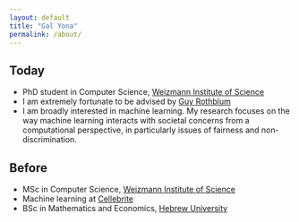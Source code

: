 ```yaml
---
layout: default
title: "Gal Yona"
permalink: /about/
---
```



## Today

- PhD student in Computer Science, [Weizmann Institute of Science](https://weizmann.ac.il)
- I am extremely fortunate to be advised by [Guy Rothblum](https://guyrothblum.wordpress.com/)
- I am broadly interested in machine learning. My research focuses on the way  machine learning interacts with societal concerns from a computational perspective, in particularly issues of fairness and non-discrimination.

## Before

- MSc in Computer Science, [Weizmann Institute of Science](https://weizmann.ac.il)
- Machine learning at [Cellebrite](https://www.cellebrite.com/en/home/)
- BSc in Mathematics and Economics, [Hebrew University](https://new.huji.ac.il/)
